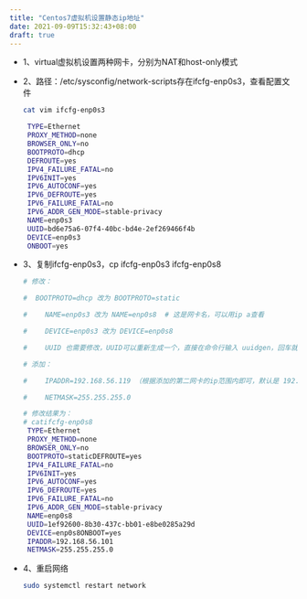 ```yaml
---
title: "Centos7虚拟机设置静态ip地址"
date: 2021-09-09T15:32:43+08:00
draft: true
---
```




+ 1、virtual虚拟机设置两种网卡，分别为NAT和host-only模式

+ 2、路径：/etc/sysconfig/network-scripts存在ifcfg-enp0s3，查看配置文件

   ```bash
   cat vim ifcfg-enp0s3
   
    TYPE=Ethernet
    PROXY_METHOD=none
    BROWSER_ONLY=no
    BOOTPROTO=dhcp
    DEFROUTE=yes
    IPV4_FAILURE_FATAL=no
    IPV6INIT=yes
    IPV6_AUTOCONF=yes
    IPV6_DEFROUTE=yes
    IPV6_FAILURE_FATAL=no
    IPV6_ADDR_GEN_MODE=stable-privacy
    NAME=enp0s3
    UUID=bd6e75a6-07f4-40bc-bd4e-2ef269466f4b
    DEVICE=enp0s3
    ONBOOT=yes
   ```

   

+ 3、复制ifcfg-enp0s3，cp ifcfg-enp0s3 ifcfg-enp0s8

  ```bash
  # 修改：
  
  #  BOOTPROTO=dhcp 改为 BOOTPROTO=static
  
  # 　　NAME=enp0s3 改为 NAME=enp0s8  # 这是网卡名，可以用ip a查看
  
  # 　　DEVICE=enp0s3 改为 DEVICE=enp0s8
  
  # 　　UUID 也需要修改，UUID可以重新生成一个，直接在命令行输入 uuidgen，回车就会出现结果，把结果复制过来。
  
  # 添加：
  
  # 　　IPADDR=192.168.56.119 （根据添加的第二网卡的ip范围内即可，默认是 192.168.56.101——192.168.56.255）
  
  # 　　NETMASK=255.255.255.0
  
  # 修改结果为：
  # catifcfg-enp0s8
   TYPE=Ethernet
   PROXY_METHOD=none
   BROWSER_ONLY=no
   BOOTPROTO=staticDEFROUTE=yes
   IPV4_FAILURE_FATAL=no
   IPV6INIT=yes
   IPV6_AUTOCONF=yes
   IPV6_DEFROUTE=yes
   IPV6_FAILURE_FATAL=no
   IPV6_ADDR_GEN_MODE=stable-privacy
   NAME=enp0s8
   UUID=1ef92600-8b30-437c-bb01-e8be0285a29d
   DEVICE=enp0s8ONBOOT=yes
   IPADDR=192.168.56.101
   NETMASK=255.255.255.0
  ```

 

+ 4、重启网络

  ```bash
  sudo systemctl restart network
  ```

  

 

